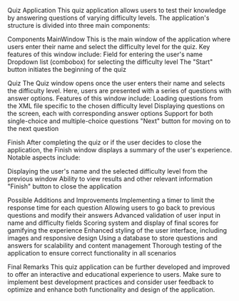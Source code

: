 Quiz Application
This quiz application allows users to test their knowledge by answering questions of varying difficulty levels. The application's structure is divided into three main components:

Components
MainWindow
This is the main window of the application where users enter their name and select the difficulty level for the quiz. Key features of this window include:
  Field for entering the user's name
  Dropdown list (combobox) for selecting the difficulty level
  The "Start" button initiates the beginning of the quiz

Quiz
The Quiz window opens once the user enters their name and selects the difficulty level. Here, users are presented with a series of questions with answer options. Features of this window include:
  Loading questions from the XML file specific to the chosen difficulty level
  Displaying questions on the screen, each with corresponding answer options
  Support for both single-choice and multiple-choice questions
  "Next" button for moving on to the next question

Finish
After completing the quiz or if the user decides to close the application, the Finish window displays a summary of the user's experience. Notable aspects include:

  Displaying the user's name and the selected difficulty level from the previous window
  Ability to view results and other relevant information
  "Finish" button to close the application

Possible Additions and Improvements
  Implementing a timer to limit the response time for each question
  Allowing users to go back to previous questions and modify their answers
  Advanced validation of user input in name and difficulty fields
  Scoring system and display of final scores for gamifying the experience
  Enhanced styling of the user interface, including images and responsive design
  Using a database to store questions and answers for scalability and content management
  Thorough testing of the application to ensure correct functionality in all scenarios

Final Remarks
  This quiz application can be further developed and improved to offer an interactive and educational experience to users. Make sure to implement best development practices and consider user feedback to optimize and enhance both functionality and design of the application.

